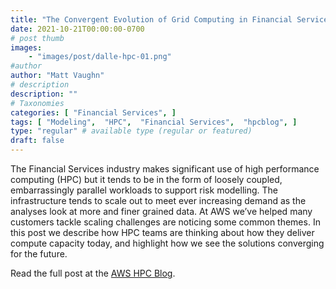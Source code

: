 ```yaml
---
title: "The Convergent Evolution of Grid Computing in Financial Services"
date: 2021-10-21T00:00:00-0700
# post thumb
images:
    - "images/post/dalle-hpc-01.png"
#author
author: "Matt Vaughn"
# description
description: ""
# Taxonomies
categories: [ "Financial Services", ]
tags: [ "Modeling",  "HPC",  "Financial Services",  "hpcblog", ]
type: "regular" # available type (regular or featured)
draft: false
---
```


The Financial Services industry makes significant use of high performance computing (HPC) but it tends to be in the form of loosely coupled, embarrassingly parallel workloads to support risk modelling. The infrastructure tends to scale out to meet ever increasing demand as the analyses look at more and finer grained data. At AWS we’ve helped many customers tackle scaling challenges are noticing some common themes. In this post we describe how HPC teams are thinking about how they deliver compute capacity today, and highlight how we see the solutions converging for the future.

Read the full post at the [AWS HPC Blog](https://aws.amazon.com/blogs/hpc/the-convergent-evolution-of-grid-computing-in-financial-services/).
